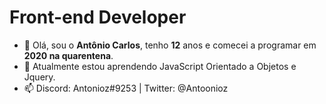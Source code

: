 # Front-end Developer 

- 👋 Olá, sou o **Antônio Carlos**, tenho **12** anos e comecei a programar em **2020 na quarentena**.
- 🌱 Atualmente estou aprendendo JavaScript Orientado a Objetos e Jquery.
- 📫 Discord: Antonioz#9253 | Twitter: @Antoonioz

<!---
Antoniozw/Antoniozw is a ✨ special ✨ repository because its `README.md` (this file) appears on your GitHub profile.
You can click the Preview link to take a look at your changes.
--->
 
